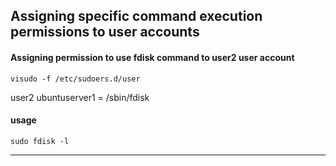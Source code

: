 
## Assigning specific command execution permissions to user accounts
#### Assigning permission to use fdisk command to user2 user account
```
visudo -f /etc/sudoers.d/user
```
user2 ubuntuserver1 = /sbin/fdisk

#### usage
```
sudo fdisk -l
```

---
